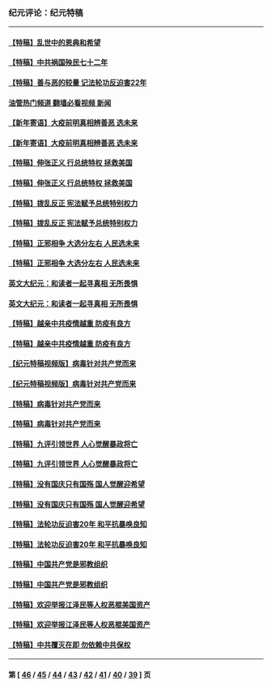 ### 纪元评论：纪元特稿
---
#### [【特稿】乱世中的恩典和希望](../../pages/nsc424/n13734687.md?06020330) 
#### [【特稿】中共祸国殃民七十二年](../../pages/nsc424/n13272607.md?06020330) 
#### [【特稿】善与恶的较量 记法轮功反迫害22年](../../pages/nsc424/n13086597.md?06020330) 
#### [油管热门频道 翻墙必看视频 新闻](ok?06020330)
#### [【新年寄语】大疫前明真相辨善恶 选未来](../../pages/nsc424/n12660855.md?06020330) 
#### [【新年寄语】大疫前明真相辨善恶 选未来](../../pages/nsc424/n12660855.md?06020330) 
#### [【特稿】伸张正义 行总统特权 拯救美国](../../pages/nsc424/n12616806.md?06020330) 
#### [【特稿】伸张正义 行总统特权 拯救美国](../../pages/nsc424/n12616806.md?06020330) 
#### [【特稿】拨乱反正 宪法赋予总统特别权力](../../pages/nsc424/n12598306.md?06020330) 
#### [【特稿】拨乱反正 宪法赋予总统特别权力](../../pages/nsc424/n12598306.md?06020330) 
#### [【特稿】正邪相争 大选分左右 人民选未来](../../pages/nsc424/n12545208.md?06020330) 
#### [【特稿】正邪相争 大选分左右 人民选未来](../../pages/nsc424/n12545208.md?06020330) 
#### [英文大纪元：和读者一起寻真相 无所畏惧](../../pages/nsc424/n12542027.md?06020330) 
#### [英文大纪元：和读者一起寻真相 无所畏惧](../../pages/nsc424/n12542027.md?06020330) 
#### [【特稿】越亲中共疫情越重 防疫有良方](../../pages/nsc424/n12042989.md?06020330) 
#### [【特稿】越亲中共疫情越重 防疫有良方](../../pages/nsc424/n12042989.md?06020330) 
#### [【纪元特稿视频版】病毒针对共产党而来](../../pages/nsc424/n11977328.md?06020330) 
#### [【纪元特稿视频版】病毒针对共产党而来](../../pages/nsc424/n11977328.md?06020330) 
#### [【特稿】病毒针对共产党而来](../../pages/nsc424/n11928818.md?06020330) 
#### [【特稿】病毒针对共产党而来](../../pages/nsc424/n11928818.md?06020330) 
#### [【特稿】九评引领世界 人心觉醒暴政将亡](../../pages/nsc424/n11660496.md?06020330) 
#### [【特稿】九评引领世界 人心觉醒暴政将亡](../../pages/nsc424/n11660496.md?06020330) 
#### [【特稿】没有国庆只有国殇 国人觉醒迎希望](../../pages/nsc424/n11549354.md?06020330) 
#### [【特稿】没有国庆只有国殇 国人觉醒迎希望](../../pages/nsc424/n11549354.md?06020330) 
#### [【特稿】法轮功反迫害20年 和平抗暴唤良知](../../pages/nsc424/n11389135.md?06020330) 
#### [【特稿】法轮功反迫害20年 和平抗暴唤良知](../../pages/nsc424/n11389135.md?06020330) 
#### [【特稿】中国共产党是邪教组织](../../pages/nsc424/n11355551.md?06020330) 
#### [【特稿】中国共产党是邪教组织](../../pages/nsc424/n11355551.md?06020330) 
#### [【特稿】欢迎举报江泽民等人权恶棍美国资产](../../pages/nsc424/n11303040.md?06020330) 
#### [【特稿】欢迎举报江泽民等人权恶棍美国资产](../../pages/nsc424/n11303040.md?06020330) 
#### [【特稿】中共覆灭在即 勿依赖中共保权](../../pages/nsc424/n11278510.md?06020330) 

---
#### 第 [ [46](./46.md?06020330) / [45](./45.md?06020330) / [44](./44.md?06020330) / [43](./43.md?06020330) / [42](./42.md?06020330) / [41](./41.md?06020330) / [40](./40.md?06020330) / [39](./39.md?06020330) ] 页
